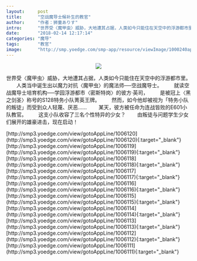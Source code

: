 ```yaml
---
layout:     post
title:      "空战魔导士候补生的教官"
author:     "作者：狮童ありす"
intro:      "世界受〈魔甲虫〉威胁，大地遭其占据，人类如今只能住在天空中的浮游都市里。 　　人类当中诞生出以魔力对抗〈魔甲虫〉的魔法师──空战魔导士。 　　就读空战魔导士培育机构──学园浮游都市〈密斯特岗〉的彼方·英司， 　　是被冠上〈黑之剑圣〉称号的S128特务小队菁英王牌。 　　然而，如今他却被视为「特务小队的叛徒」而受到众人轻蔑、厌恶…… 　　某天，彼方被任命为连战皆败的E601小队教官。 　　这支小队收容了三名个性特异的少女？ 　　由叛徒与问题学生少女们展开的雄豪进击，现在启动！"
date:       "2018-02-14 12:17:14"
categories: "魔导"
tags:       "教官"
image:      "http://smp.yoedge.com/smp-app/resource/viewImage/1000240appline.png"
---
```

<div style="text-align: center">
<p><img src="http://smp.yoedge.com/smp-app/resource/viewImage/1000240appline.png"/></p>
</div>
<p class="post-meta">
<span>世界受〈魔甲虫〉威胁，大地遭其占据，人类如今只能住在天空中的浮游都市里。 　　人类当中诞生出以魔力对抗〈魔甲虫〉的魔法师──空战魔导士。 　　就读空战魔导士培育机构──学园浮游都市〈密斯特岗〉的彼方·英司， 　　是被冠上〈黑之剑圣〉称号的S128特务小队菁英王牌。 　　然而，如今他却被视为「特务小队的叛徒」而受到众人轻蔑、厌恶…… 　　某天，彼方被任命为连战皆败的E601小队教官。 　　这支小队收容了三名个性特异的少女？ 　　由叛徒与问题学生少女们展开的雄豪进击，现在启动！</span>
</p>
[http://smp3.yoedge.com/view/gotoAppLine/1006120](http://smp3.yoedge.com/view/gotoAppLine/1006120){:target="_blank"}
[http://smp3.yoedge.com/view/gotoAppLine/1006119](http://smp3.yoedge.com/view/gotoAppLine/1006119){:target="_blank"}
[http://smp3.yoedge.com/view/gotoAppLine/1006118](http://smp3.yoedge.com/view/gotoAppLine/1006118){:target="_blank"}
[http://smp3.yoedge.com/view/gotoAppLine/1006117](http://smp3.yoedge.com/view/gotoAppLine/1006117){:target="_blank"}
[http://smp3.yoedge.com/view/gotoAppLine/1006116](http://smp3.yoedge.com/view/gotoAppLine/1006116){:target="_blank"}
[http://smp3.yoedge.com/view/gotoAppLine/1006115](http://smp3.yoedge.com/view/gotoAppLine/1006115){:target="_blank"}
[http://smp3.yoedge.com/view/gotoAppLine/1006114](http://smp3.yoedge.com/view/gotoAppLine/1006114){:target="_blank"}
[http://smp3.yoedge.com/view/gotoAppLine/1006113](http://smp3.yoedge.com/view/gotoAppLine/1006113){:target="_blank"}
[http://smp3.yoedge.com/view/gotoAppLine/1006112](http://smp3.yoedge.com/view/gotoAppLine/1006112){:target="_blank"}
[http://smp3.yoedge.com/view/gotoAppLine/1006111](http://smp3.yoedge.com/view/gotoAppLine/1006111){:target="_blank"}



